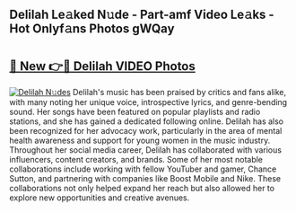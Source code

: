 ## Delilah Le𝚊ked N𝚞de - Part-amf Video Le𝚊ks - Hot Onlyf𝚊ns Photos gWQay

# <h2><a href="http://ab75883.deff.icu/?id=Delilah">🔗 New 👉🔴 Delilah VIDEO Photos</a></h2>

[![Delilah N𝚞des](https://i.imgur.com/rIISA9y.gif)](http://ab75883.deff.icu/?id=Delilah)
Delilah's music has been praised by critics and fans alike, with many noting her unique voice, introspective lyrics, and genre-bending sound. Her songs have been featured on popular playlists and radio stations, and she has gained a dedicated following online. Delilah has also been recognized for her advocacy work, particularly in the area of mental health awareness and support for young women in the music industry. Throughout her social media career, Delilah has collaborated with various influencers, content creators, and brands. Some of her most notable collaborations include working with fellow YouTuber and gamer, Chance Sutton, and partnering with companies like Boost Mobile and Nike. These collaborations not only helped expand her reach but also allowed her to explore new opportunities and creative avenues.
